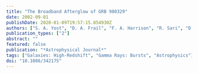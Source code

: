 ```yaml
---
title: "The Broadband Afterglow of GRB 980329"
date: 2002-09-01
publishDate: 2020-01-09T19:57:15.854930Z
authors: ["S. A. Yost", "D. A. Frail", "F. A. Harrison", "R. Sari", "D. Reichart", "J. S. Bloom", "S. R. Kulkarni", "G. H. Moriarty-Schieven", "S. G. Djorgovski", "P. A. Price", "R. W. Goodrich", "J. E. Larkin", "F. Walter", "D. S. Shepherd", "D. W. Fox", "G. B. Taylor", "E. Berger", "T. J. Galama"]
publication_types: ["2"]
abstract: ""
featured: false
publication: "*Astrophysical Journal*"
tags: ["Galaxies: High-Redshift", "Gamma Rays: Bursts", "Astrophysics"]
doi: "10.1086/342175"
---
```


